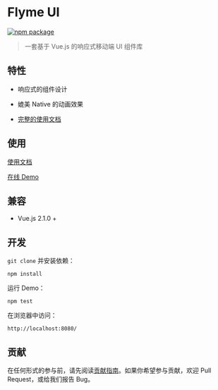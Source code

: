 # Flyme UI

[![npm package](https://img.shields.io/npm/v/flyme-ui.svg)](https://www.npmjs.org/package/flyme-ui)

> 一套基于 Vue.js 的响应式移动端 UI 组件库

## 特性

* 响应式的组件设计

* 媲美 Native 的动画效果

* [完整的使用文档](https://fedesigner.gitbooks.io/flyme/content/doc/install.html)

## 使用

[使用文档](https://fedesigner.gitbooks.io/flyme/content/doc/install.html)

[在线 Demo](https://fedesigner.github.io/flyme/demo)

## 兼容

* Vue.js 2.1.0 +

## 开发

`git clone` 并安装依赖：

```
npm install
```

运行 Demo：

```
npm test
```

在浏览器中访问：

```
http://localhost:8080/
```

## 贡献

在任何形式的参与前，请先阅读[贡献指南](CONTRIBUTING.md)。如果你希望参与贡献，欢迎 Pull Request，或给我们报告 Bug。